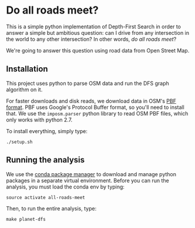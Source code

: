# Do all roads meet?

This is a simple python implementation of Depth-First Search in order to answer
a simple but ambitious question: can I drive from any intersection in the world
to any other intersection? In other words, *do all roads meet*?

We're going to answer this question using road data from Open Street Map.

## Installation

This project uses python to parse OSM data and run the DFS graph algorithm
on it.

For faster downloads and disk reads, we download data in OSM's [PBF format](http://wiki.openstreetmap.org/wiki/PBF_Format).
PBF uses Google's Protocol Buffer format, so you'll need to install that. We
use the `imposm.parser` python library to read OSM PBF files, which only works
with python 2.7.

To install everything, simply type:

`./setup.sh`

## Running the analysis

We use the [conda package manager](http://conda.pydata.org/docs/) to download
and manage python packages in a separate virtual environment. Before you can
run the analysis, you must load the conda env by typing:

`source activate all-roads-meet`

Then, to run the entire analysis, type:

`make planet-dfs`
